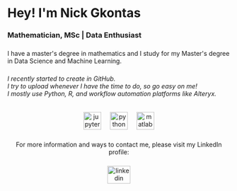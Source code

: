 <h1 align="left">Hey! I'm Nick Gkontas</h1>

###

<h3 align="left">Mathematician, MSc | Data Enthusiast</h3>

###

<p align="left">I have a master's degree in mathematics and I study for my Master's degree in Data Science and Machine Learning.</p>

###

<h6 align="left">I recently started to create in GitHub. 
  <br>
I try to upload whenever I have the time to do, so go easy on me!
<br>
I mostly use Python, R, and workflow automation platforms like Alteryx.</h6>

###

<div align="center">
  <img src="https://cdn.jsdelivr.net/gh/devicons/devicon/icons/jupyter/jupyter-original.svg" height="40" alt="jupyter logo"  />
  <img width="12" />
  <img src="https://cdn.jsdelivr.net/gh/devicons/devicon/icons/python/python-original.svg" height="40" alt="python logo"  />
  <img width="12" />
  <img src="https://cdn.jsdelivr.net/gh/devicons/devicon/icons/r/r-original.svg" height="40" alt="matlab logo"  />
</div>

###

<p align="center">For more information and ways to contact me, please visit my LinkedIn profile:</p>

###

<div align="center">
  <a href="https://www.linkedin.com/in/nikosgkontas/" target="_blank">
    <img src="https://raw.githubusercontent.com/maurodesouza/profile-readme-generator/master/src/assets/icons/social/linkedin/default.svg" width="52" height="40" alt="linkedin logo"  />
  </a>
</div>

###
